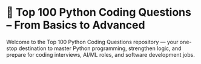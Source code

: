 # 🐍 Top 100 Python Coding Questions – From Basics to Advanced
  Welcome to the Top 100 Python Coding Questions repository — your one-stop destination to master Python programming, strengthen logic, and prepare for coding interviews, AI/ML roles, and software development jobs.
